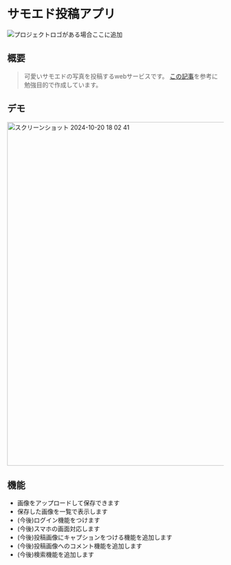 # サモエド投稿アプリ

![プロジェクトロゴがある場合ここに追加](https://fnisaxffggxeykfnudot.supabase.co/storage/v1/object/public/public-image-bucket/img/ee3bcde5-4e79-4f50-ab52-acbb5ddeae53.jpg?t=2024-10-20T08%3A43%3A17.036Z)

## 概要

> 可愛いサモエドの写真を投稿するwebサービスです。
> [この記事](https://note.com/libproc/n/nad28ec41ccd1)を参考に勉強目的で作成しています。

## デモ

<img width="799" alt="スクリーンショット 2024-10-20 18 02 41" src="https://github.com/user-attachments/assets/3b66edba-707b-487d-b91c-30c3da126f5e">

## 機能

- 画像をアップロードして保存できます
- 保存した画像を一覧で表示します
- (今後)ログイン機能をつけます
- (今後)スマホの画面対応します
- (今後)投稿画像にキャプションをつける機能を追加します
- (今後)投稿画像へのコメント機能を追加します
- (今後)検索機能を追加します

